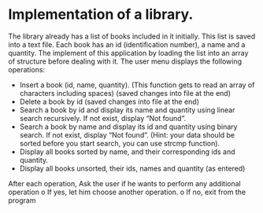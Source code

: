 # Implementation of a library.
The library already has a list of books included in it initially. This list is saved into a text file. Each book has an id (identification number), a name and a quantity.
The implement of this application by loading the list into an array of structure before dealing with it.
The user menu displays the following operations:

- Insert a book (id, name, quantity). (This function gets to read an array of characters including spaces) (saved changes into file at the end)
- Delete a book by id (saved changes into file at the end)
- Search a book by id and display its name and quantity using linear search recursively. If not exist, display “Not found”.
- Search a book by name and display its id and quantity using binary search. If not exist, display “Not found”. (Hint: your data should be sorted before you start search, you can use strcmp function).
- Display all books sorted by name, and their corresponding ids and quantity.
- Display all books unsorted, their ids, names and quantity (as entered)

After each operation,
Ask the user if he wants to perform any additional operation
o If yes, let him choose another operation.
o If no, exit from the program
